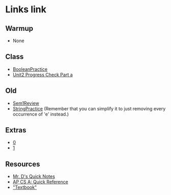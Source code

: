 # Links link

## Warmup
* None
## Class
* [BooleanPractice](https://replit.com/team/APCSA-Block5-2122/BooleanPractice)
* [Unit2 Progress Check Part a](https://apclassroom.collegeboard.org/8/assessments/assignments/36223091)


## Old
* [Sem1Review](https://apclassroom.collegeboard.org/8/assessments/assignments/44393160/)
* [StringPractice](https://replit.com/team/APCSA-Block5-2122/StringPractice) (Remember that you can simplify it to just removing every occurrence of 'e' instead.)

## Extras
* [0](https://replit.com/team/APCSA-Block5-2122/0)
* [1](https://replit.com/team/APCSA-Block5-2122/1)
## Resources
* [Mr. D's Quick Notes](https://replit.com/@APCSA-Block5-2122/Coursework01MrDsQuickNotes)
* [AP CS A: Quick Reference](https://apstudents.collegeboard.org/ap/pdf/ap-computer-science-a-java-quick-reference_0.pdf)
* ["Textbook"](https://csawesome.runestone.academy/runestone/books/published/csawesome/index.html)

